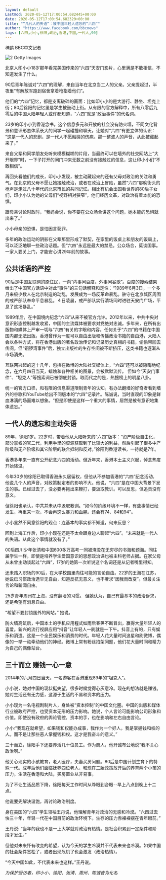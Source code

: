 ```yaml
---
layout: default
Lastmod: 2020-05-12T17:00:54.682445+00:00
date: 2020-05-12T17:00:54.682329+00:00
title: "“几代人的失语”：被中国年轻人遗忘的“六四”"
author: "https://www.facebook.com/bbcnews"
tags: [六四,小小,徐阳,政治,香港,中国,一代人,90]
---
```


梓鹏 BBC中文记者

 ![2](https://images.weserv.nl/?url=https%3A//ichef.bbci.co.uk/news/320/cpsprodpb/1748D/production/_101837359_girls.jpg) Getty Images 

北京人印小小18岁那年看完美国传来的“六四”天安门影片，心里满是不敢相信，不知道发生了什么。

90后青年陈诚对“六四”的理解，来自当年在北京当工人的父亲。父亲提起过，半夜里“有解放军跑到宿舍拿着枪指着他们”。

他们的“六四”记忆，都是支离破碎的画面：比如印小小的是大游行、静坐、坦克上街；80后徐阳的记忆里是学生被鼓动上街。从有限的官方解释中，所有八零后九零后的中国大陆年轻人或许都知道，“六四”就是“政治事件”的代名词。

23岁的印小小到香港念书，这个信息多元和开放的社会没有防火墙，不同文化背景和意识形态体系长大的同学一起碰撞和聊天，让她对“六四”有更立体的认识： “这是一代人的悲剧，是一代人不愿触碰的伤疤。那一整波人的声音，从此被藏起来了。”

来自父辈和同学朋友处听来模模糊糊的片段，当最终可以在墙外的社交网站上“大开眼界”时，一下子打开的闸门冲来无数之前没有接触过的信息，这让印小小们“不敢相信”。

再回头看他们的成长，印小小发现，被主动藏起来的还有父母对政治的关注和勇气。在北京的父母不愿让她接触政治，或者在政治上冒险，虽然“六四”那晚街头的枪声是走过八十年代的北京市民的共同记忆。相比有机会出国看世界的80后子女们，印小小认为她的父母们“视野相对狭窄”，他们经历文革，对政治有着本能的恐惧。

跟母亲讨论时政时，“我妈会说，你不要在公众场合讲这个问题，她本能的恐惧就出来了。”

小小母亲的恐惧，是怕因言获罪。

多年的政治运动的阴影在父辈那里形成了默契，在家里的饭桌上和朋友的饭局上，可以泛泛地聊一些政治话题。但“六四”永远是最大的禁忌。公众场合，莫谈国事。一家人要关上门，才能安心讲29年前的故事。

公共话语的严控
-------

90后是中国互联网的原住民，一向“内事问百度，外事问谷歌”。百度的搜索结果给出了中国官方话语中对此“事件"的三句话解释和定性：“1989年6月3日，一个多月来极少数人在北京制造的动乱，发展成为一场反革命暴乱。驻守在北京城区周围的戒严部队奉命平息暴乱。４日凌晨，戒严部队实行清场同时进驻天安门广场，平息了这场暴乱。”

1989年后，在中国境内纪念“六四”从来不被官方允许。2012年以来，中共中央对意识形态控制越发收紧，中国的主流媒体被要求对党绝对忠诚。多年来，在所有出版物和媒体上严审一切与“六四”有关的字眼和内容。任何关于“六四”的书籍在中国国内都无法出版。香港曾作为一度可以自由出版和传播政治书籍的自由港，大陆人会以各种方式，将在香港出版的著名政治传记和记录历史真相的书籍，偷偷带回去传阅。但“铜锣湾事件”后，独立出版社的生存空间被不断挤压，这类书籍也逐渐从市场消失。

互联网兴起的这十几年，包括在微博的大陆社交媒体上，“六四”还可以被隐晦地纪念，在六月四日当天，蜡烛和各种相关的图景，会被默默流传。 但如今“天安门事件”、“坦克人”等搜索词已被彻底封锁。取而代之的是，热搜榜上的明星八卦。

统一的官方口径，和有限的信息渠道限制青年的认知。有办法翻墙的好奇者看到墙外的谷歌和YouTube给出不同版本的“六四”记录片。陈诚说，当时直观的印象是鲜血淋漓的场面难以想象。“但是即使是这样一个重大的事情，居然是被有意识地集体遗忘。”

一代人的遗忘和主动失语
-----------

89年，徐阳1岁。22岁时，带着他从大陆听来的“六四”版本：“资产阶级自由化，部分掌权的官二代，利用手里的资源获取到了比较大的利益，然后引起了很多中产阶级和无产阶级和其它阶层的联合抵制和反对。”徐阳到香港读书，一待就是7年。

香港多年来一直有公开纪念六四的活动。但近年来，香港本土主义兴起，悼念热度开始降温。

今年30岁的徐阳已取得香港永久居留权，但他从不参加香港的“六四”纪念活动，他说几个人的声音，对政策制定者的影响不大。他说，“六四”是在中国大背景下发生的事。已经过去了，没必要再拖出来鞭打，要汲取教训。可以反思，但追责没有意义。

但徐阳也承认，中共并未从中汲取教训。“如今的阶级环境不一样，有些事情已经发生，再重来一次，不会再这么暴力和血腥。还会有74、84和94”。

小小显然不同意徐阳的观点：连基本的事实都不知道，何来反思？

回到上海工作后，印小小现在还是不太会跟身边人聊起“六四”。“未来就是一代人的失语。从此这个事情就没有了。”

00后四川少年张清和中国600多万高考一同被淹没在无穷尽的书海和题海。同往届学生一样，即使是培养学生爱国意识的思想政治课也被主科老师占据。在家父母从未曾主动谈起过“六四”，17岁的她第一次听说这个名词还是从记者嘴里得知。

还未踏入职场的90后，在大学校园里向往可能的言论自由。22岁的王海在江苏，她说已习惯政治选举无自由，知道反抗无意义，也不奢求“因我而改变”。但最关注言论和新闻自由。

25岁青年周州在上海，没有翻墙的习惯。 但她认为，自己有最基本的政治诉求，还是希望有消息自由。

“希望不要封锁国外的网站，” 她说。

防火墙高筑后，中国本土的手机应用程式如雨后春笋不断冒出，赢得大量年轻人的喜爱。新兴的流行视屏应用“抖音”让年轻人一刷就是一下午。抖音上有的，只有娱乐和消遣。这是一个全民娱乐和消费的时代。年轻人花大量时间追星和刷微博，偶像的一举一动牵动他们的神经。微博上常有粉丝掐架问题，他们花大量时间和精力为自己的偶像站台。

三十而立 赚钱一心一意
-----------

2014年的六月四日当天，一名游客在香港重现89年的“坦克人”。

小小说，她对中国的现状挺失望，很多时候觉得心灰意冷。现在的想法就是赚钱。她对生活还有无力感，这源于生活的不易和资本的压力。

小小现为一名电视剧制片人，身处被“资本控制”的中国文化圈。中国的出版和媒体行业被政府严控，也受资本无形的压力影响。她说，个人言论可能影响公司形象和价值。即使没有政府的舆论管控，资本的手，也在影响和左右自由言论。

小小∶“我现在就希望，如果钱和权能办成事，我作为一个好人，我是掌握钱和权的人。而不是让那些恶人掌握钱和权。这才是我奋斗的意义。”

三十而立，徐阳手下还要养活几十位员工。作为商人，他开诚布公地说“我不关心政治啊。”

他关心现实的小孩教育，老人医疗，夫妻买房问题。80后是中国计划生育下的特殊一代。成年后他们面临抚养四位老人，和现在二胎政策放开后的养育两个小孩的压力。生活在香港和大陆，买房置业从非易事。

为了不让生活品质下降，徐阳每天工作时间从睁眼到合眼--早上八点到晚上十二点。

他说要先解决温饱，再讨论政治制度。

身在美国的“六四”学生领袖王丹说，他理解青年对政治的无感和冷漠。“六四过去快三十年，年轻一代在中国目前的政治环境下。生存的压力赤裸裸摆在青年眼前。”

王丹说: “当年的我也不是一上大学就对政治有热情。是社会积累到一定条件和阶段才发生。”

但他对未来怀有改变的希望，认为今天的学生冷漠并不代表未来也冷漠。如果中国的社会条件宽松了，或者出现危机了也会激发（政治热情）。

“今天中国如此，不代表未来也这样。”王丹说。

_为保护受访者，印小小、徐阳、张清、周州、陈诚皆为化名_

